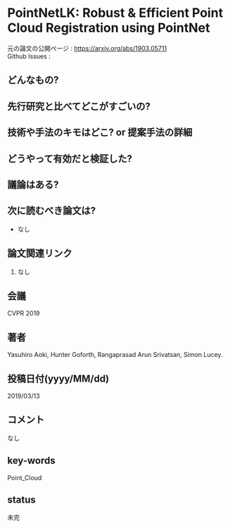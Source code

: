 # PointNetLK: Robust & Efficient Point Cloud Registration using PointNet

元の論文の公開ページ : https://arxiv.org/abs/1903.05711  
Github Issues : 

## どんなもの?


## 先行研究と比べてどこがすごいの?

## 技術や手法のキモはどこ? or 提案手法の詳細

## どうやって有効だと検証した?

## 議論はある?

## 次に読むべき論文は?
- なし

## 論文関連リンク
1. なし

## 会議
CVPR 2019

## 著者
Yasuhiro Aoki, Hunter Goforth, Rangaprasad Arun Srivatsan, Simon Lucey.

## 投稿日付(yyyy/MM/dd)
2019/03/13

## コメント
なし

## key-words
Point_Cloud

## status
未完
